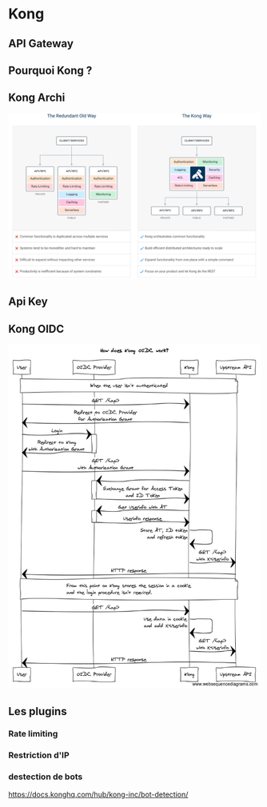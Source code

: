 # Kong

## API Gateway

## Pourquoi Kong ? 



## Kong Archi
![](kong.png)

## Api Key

## Kong OIDC
![](kong_oidc.png)

## Les plugins 
### Rate limiting
### Restriction d'IP
### destection de bots 
https://docs.konghq.com/hub/kong-inc/bot-detection/